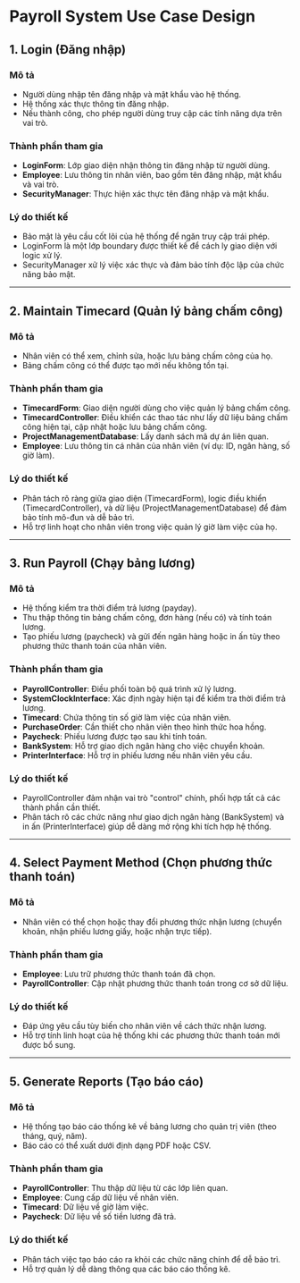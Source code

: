 # Payroll System Use Case Design

## 1. Login (Đăng nhập)

### **Mô tả**
- Người dùng nhập tên đăng nhập và mật khẩu vào hệ thống.
- Hệ thống xác thực thông tin đăng nhập.
- Nếu thành công, cho phép người dùng truy cập các tính năng dựa trên vai trò.

### **Thành phần tham gia**
- **LoginForm**: Lớp giao diện nhận thông tin đăng nhập từ người dùng.
- **Employee**: Lưu thông tin nhân viên, bao gồm tên đăng nhập, mật khẩu và vai trò.
- **SecurityManager**: Thực hiện xác thực tên đăng nhập và mật khẩu.

### **Lý do thiết kế**
- Bảo mật là yêu cầu cốt lõi của hệ thống để ngăn truy cập trái phép.
- LoginForm là một lớp boundary được thiết kế để cách ly giao diện với logic xử lý.
- SecurityManager xử lý việc xác thực và đảm bảo tính độc lập của chức năng bảo mật.

---

## 2. Maintain Timecard (Quản lý bảng chấm công)

### **Mô tả**
- Nhân viên có thể xem, chỉnh sửa, hoặc lưu bảng chấm công của họ.
- Bảng chấm công có thể được tạo mới nếu không tồn tại.

### **Thành phần tham gia**
- **TimecardForm**: Giao diện người dùng cho việc quản lý bảng chấm công.
- **TimecardController**: Điều khiển các thao tác như lấy dữ liệu bảng chấm công hiện tại, cập nhật hoặc lưu bảng chấm công.
- **ProjectManagementDatabase**: Lấy danh sách mã dự án liên quan.
- **Employee**: Lưu thông tin cá nhân của nhân viên (ví dụ: ID, ngân hàng, số giờ làm).

### **Lý do thiết kế**
- Phân tách rõ ràng giữa giao diện (TimecardForm), logic điều khiển (TimecardController), và dữ liệu (ProjectManagementDatabase) để đảm bảo tính mô-đun và dễ bảo trì.
- Hỗ trợ linh hoạt cho nhân viên trong việc quản lý giờ làm việc của họ.

---

## 3. Run Payroll (Chạy bảng lương)

### **Mô tả**
- Hệ thống kiểm tra thời điểm trả lương (payday).
- Thu thập thông tin bảng chấm công, đơn hàng (nếu có) và tính toán lương.
- Tạo phiếu lương (paycheck) và gửi đến ngân hàng hoặc in ấn tùy theo phương thức thanh toán của nhân viên.

### **Thành phần tham gia**
- **PayrollController**: Điều phối toàn bộ quá trình xử lý lương.
- **SystemClockInterface**: Xác định ngày hiện tại để kiểm tra thời điểm trả lương.
- **Timecard**: Chứa thông tin số giờ làm việc của nhân viên.
- **PurchaseOrder**: Cần thiết cho nhân viên theo hình thức hoa hồng.
- **Paycheck**: Phiếu lương được tạo sau khi tính toán.
- **BankSystem**: Hỗ trợ giao dịch ngân hàng cho việc chuyển khoản.
- **PrinterInterface**: Hỗ trợ in phiếu lương nếu nhân viên yêu cầu.

### **Lý do thiết kế**
- PayrollController đảm nhận vai trò "control" chính, phối hợp tất cả các thành phần cần thiết.
- Phân tách rõ các chức năng như giao dịch ngân hàng (BankSystem) và in ấn (PrinterInterface) giúp dễ dàng mở rộng khi tích hợp hệ thống.

---

## 4. Select Payment Method (Chọn phương thức thanh toán)

### **Mô tả**
- Nhân viên có thể chọn hoặc thay đổi phương thức nhận lương (chuyển khoản, nhận phiếu lương giấy, hoặc nhận trực tiếp).

### **Thành phần tham gia**
- **Employee**: Lưu trữ phương thức thanh toán đã chọn.
- **PayrollController**: Cập nhật phương thức thanh toán trong cơ sở dữ liệu.

### **Lý do thiết kế**
- Đáp ứng yêu cầu tùy biến cho nhân viên về cách thức nhận lương.
- Hỗ trợ tính linh hoạt của hệ thống khi các phương thức thanh toán mới được bổ sung.

---

## 5. Generate Reports (Tạo báo cáo)

### **Mô tả**
- Hệ thống tạo báo cáo thống kê về bảng lương cho quản trị viên (theo tháng, quý, năm).
- Báo cáo có thể xuất dưới định dạng PDF hoặc CSV.

### **Thành phần tham gia**
- **PayrollController**: Thu thập dữ liệu từ các lớp liên quan.
- **Employee**: Cung cấp dữ liệu về nhân viên.
- **Timecard**: Dữ liệu về giờ làm việc.
- **Paycheck**: Dữ liệu về số tiền lương đã trả.

### **Lý do thiết kế**
- Phân tách việc tạo báo cáo ra khỏi các chức năng chính để dễ bảo trì.
- Hỗ trợ quản lý dễ dàng thông qua các báo cáo thống kê.

